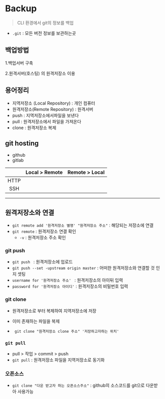# Backup

> CLI 환경에서 git의 정보를 백업

- `.git` : 모든 버전 정보를 보관하는곳



## 백업방법

1.백업서버 구축 

2.원격서버(호스팅) 의 원격저장소 이용



## 용어정리

- 지역저장소 (Local Repository) : 개인 컴퓨터
- 원격저장소(Remote Repository) : 원격서버
- push : 지역저장소에서파일을 보낸다
- pull : 원격저장소에서 파일을 가져온다
- clone : 원격저장소 복제



## git hosting

- github
- gitlab





|      | Local > Remote | Remote > Local |
| :--: | :------------: | :------------: |
| HTTP |                |                |
| SSH  |                |                |

---



## 원격저장소와 연결

- `git remote add '원격저장소 별명' "원격저장소 주소"`  : 해당되는 저장소에 연결
- `git remote` : 원격저장소 연결 확인
  - `-v` : 원격저장소 주소 확인



### git push

- `git push ` : 원격저장소에 업로드
- `git push --set -upstream origin master` : 어떠한 원격저장소와 연결할 것 인지 셋팅
- `username for '원격저장소 주소' ` : 원격저장소의 아이뒤 입력
- `password for '원격저장소 아이디'` : 원격저장소의 비밀번호 입력



### git clone 

- 원격저장소로 부터 복제하여 지역저장소에 저장
- 이미 존재하는 파일을 복제

- ` git clone "원격저장소 clone 주소" '저장하고자하는 위치'`  



### `git pull`

- pull > 작업 > commit > push
- `git pull` : 원격저장소 파일을 지역저장소로 동기화



###  오픈소스

- `git clone "다운 받고자 하는 오픈소스주소"`  : github의 소스코드를 git으로 다운받아 사용가능